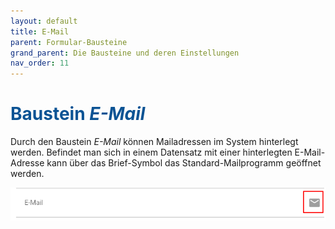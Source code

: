 ```yaml
---
layout: default
title: E-Mail
parent: Formular-Bausteine
grand_parent: Die Bausteine und deren Einstellungen
nav_order: 11
---
```


# <span style="color:#0b5394">**Baustein *E-Mail***</span>

Durch den Baustein *E-Mail* können Mailadressen im System hinterlegt werden. Befindet man sich in einem Datensatz
mit einer hinterlegten E-Mail-Adresse kann über das Brief-Symbol das Standard-Mailprogramm geöffnet werden.

![mail](\assets\record-spec-settings\1mail.png "mail")